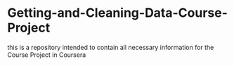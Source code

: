 # Getting-and-Cleaning-Data-Course-Project
this is a repository intended to contain all necessary information for the Course Project in Coursera
